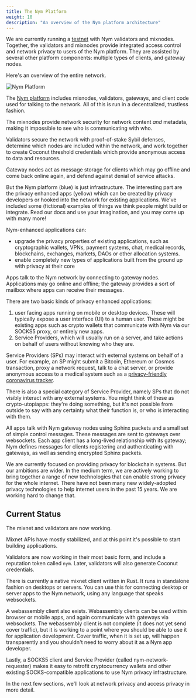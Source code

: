 ```yaml
---
title: The Nym Platform
weight: 10
description: "An overview of the Nym platform architecture"
---
```


We are currently running a [testnet](https://explorer.nymtech.net) with Nym validators and mixnodes. Together, the validators and mixnodes provide integrated access control and network privacy to users of the Nym platform. They are assisted by several other platform components: multiple types of clients, and gateway nodes.

Here's an overview of the entire network.

![Nym Platform](/docs/images/nym-platform.png)

The [Nym platform](https://github.com/nymtech/nym) includes mixnodes, validators, gateways, and client code used for talking to the network. All of this is run in a decentralized, trustless fashion.

The mixnodes provide network security for network content _and_ metadata, making it impossible to see who is communicating with who.

Validators secure the network with proof-of-stake Sybil defenses, determine which nodes are included within the network, and work together to create Coconut threshold credentials which provide anonymous access to data and resources.

Gateway nodes act as message storage for clients which may go offline and come back online again, and defend against denial of service attacks.

But the Nym platform (blue) is just infrastructure. The interesting part are the privacy enhanced apps (yellow) which can be created by privacy developers or hooked into the network for existing applications. We've included some (fictional) examples of things we think people might build or integrate. Read our docs and use your imagination, and you may come up with many more!

Nym-enhanced applications can:

- upgrade the privacy properties of existing applications, such as cryptographic wallets, VPNs, payment systems, chat, medical records, blockchains, exchanges, markets, DAOs or other allocation systems.
- enable completely new types of applications built from the ground up with privacy at their core

Apps talk to the Nym network by connecting to gateway nodes. Applications may go online and offline; the gateway provides a sort of mailbox where apps can receive their messages.

There are two basic kinds of privacy enhanced applications:

1. user facing apps running on mobile or desktop devices. These will typically expose a user interface (UI) to a human user. These might be existing apps such as crypto wallets that communicate with Nym via our SOCKS5 proxy, or entirely new apps.
2. Service Providers, which will usually run on a server, and take actions on behalf of users without knowing who they are.

Service Providers (SPs) may interact with external systems on behalf of a user. For example, an SP might submit a Bitcoin, Ethereum or Cosmos transaction, proxy a network request, talk to a chat server, or provide anonymous access to a medical system such as a [privacy-friendly coronavirus tracker](https://constructiveproof.com/posts/2020-04-24-coronavirus-tracking-app-privacy/).

There is also a special category of Service Provider, namely SPs that do not visibly interact with any external systems. You might think of these as crypto-utopiapps: they're doing something, but it's not possible from outside to say with any certainty what their function is, or who is interacting with them.

All apps talk with Nym gateway nodes using Sphinx packets and a small set of simple control messages. These messages are sent to gateways over websockets. Each app client has a long-lived relationship with its gateway; Nym defines messages for clients registering and authenticating with gateways, as well as sending encrypted Sphinx packets.

We are currently focused on providing privacy for blockchain systems. But our ambitions are wider. In the medium term, we are actively working to bring together a range of new technologies that can enable strong privacy for the whole internet. There have not been many new widely-adopted privacy technologies to help internet users in the past 15 years. We are working hard to change that.

## Current Status

The mixnet and validators are now working.

Mixnet APIs have mostly stabilized, and at this point it's possible to start building applications.

Validators are now working in their most basic form, and include a reputation token called `nym`. Later, validators will also generate Coconut credentials.

There is currently a native mixnet client written in Rust. It runs in standalone fashion on desktops or servers. You can use this for connecting desktop or server apps to the Nym network, using any language that speaks websockets.

A webassembly client also exists. Webassembly clients can be used within browser or mobile apps, and again communicate with gateways via websockets. The webassembly client is not complete (it does not yet send cover traffic), but it is working to a point where you should be able to use it for application development. Cover traffic, when it is set up, will happen transparently and you shouldn't need to worry about it as a Nym app developer.

Lastly, a SOCKS5 client and Service Provider (called nym-network-requester) makes it easy to retrofit cryptocurrency wallets and other existing SOCKS-compatible applications to use Nym privacy infrastructure.

In the next few sections, we'll look at network privacy and access privacy in more detail.
